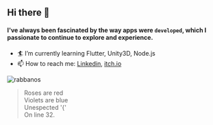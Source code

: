 ## Hi there :vulcan_salute:

####  I've always been fascinated by the way apps were ``` developed ```, which I passionate to continue to explore and experience. 

 - :surfer: I’m currently learning Flutter, Unity3D, Node.js
 - :mailbox: How to reach me: [Linkedin](https://linkedin.com/in/rrabbani/ "Linkedin"), [itch.io](https://rabbanos.itch.io/ "Itch.io")

![rabbanos](https://github.githubassets.com/images/mona-whisper.gif)


> Roses are red<br>
> Violets are blue<br>
> Unespected '{'<br>
> On line 32.<br>

